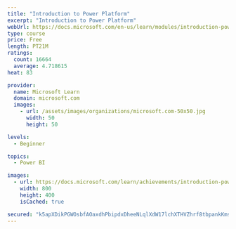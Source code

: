 ```yaml
---
title: "Introduction to Power Platform"
excerpt: "Introduction to Power Platform"
webUrl: https://docs.microsoft.com/en-us/learn/modules/introduction-power-platform/
type: course
price: Free
length: PT21M
ratings:
  count: 16664
  average: 4.718615
heat: 83

provider:
  name: Microsoft Learn
  domain: microsoft.com
  images:
    - url: /assets/images/organizations/microsoft.com-50x50.jpg
      width: 50
      height: 50

levels:
  - Beginner

topics:
  - Power BI

images:
  - url: https://docs.microsoft.com/learn/achievements/introduction-power-platform-social.png
    width: 800
    height: 400
    isCached: true

secured: "k5apXDikPGWOsbfAOaxdhPbipdxDheeNLqlXdW17lchXTHVZhrf8tbpankKmssxzi7cZHyG3PTqBnjw8RHLmp8NpBuik2ka+fx4ECVWpVdQCCLFsJD5TLLL6asLikPeot8Y17ER6vbxe2cmQ2fKsywNjN5Bvux+Ba7V+bcin3v10oH0mcB60P8bWjBMvNaEh4OdVuAoxk2vwd3fx9TvRAbY9SyZXt7ysvO17P/z2D12KlG8QXh0gF1FXhKebP7UXTBFWWTAl1uI6WzbGU1ulSk83T1X/tRT/vT9JN2c9oWouCurRXd5IL4pIL27GT+txUTX5/psfhzDCv5rVGi/o1nPGPphl1DBac286HxN8sIjk89++w9j4rmFuY1fR7pkLFbZpVt2CccRY0PGWj7ySmQaPs0dZtf28eSXjE9Ot7BUbNE0kU4p3GzSQZAmggi/7;36sGzeS9vS7W3bb0sGyhAg=="
---
```



